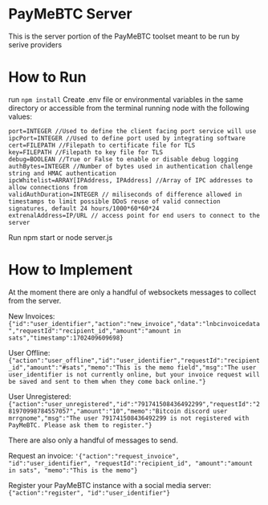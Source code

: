 # PayMeBTC Server
This is the server portion of the PayMeBTC toolset meant to be run by serive providers

# How to Run 
run `npm install`
Create .env file or environmental variables in the same directory or accessible from the terminal running node with the following values:

```
port=INTEGER //Used to define the client facing port service will use
ipcPort=INTEGER //Used to define port used by integrating software
cert=FILEPATH //Filepath to certificate file for TLS
key=FILEPATH //Filepath to key file for TLS
debug=BOOLEAN //True or False to enable or disable debug logging
authBytes=INTEGER //Number of bytes used in authentication challenge string and HMAC authentication
ipcWhitelist=ARRAY[IPAddress, IPAddress] //Array of IPC addresses to allow connections from
validAuthDuration=INTEGER // miliseconds of difference allowed in timestamps to limit possible DDoS reuse of valid connection signatures, default 24 hours/1000*60*60*24
extrenalAddress=IP/URL // access point for end users to connect to the server
```
Run npm start or node server.js

# How to Implement
At the moment there are only a handful of websockets messages to collect from the server.

New Invoices:
```{"id":"user_identifier","action":"new_invoice","data":"lnbcinvoicedata","requestId":"recipient_id","amount":"amount in sats","timestamp":1702409609698}```

User Offline:
```{"action":"user_offline","id":"user_identifier","requestId":"recipient_id","amount":"#sats","memo":"This is the memo field","msg":"The user user_identifier is not currently online, but your invoice request will be saved and sent to them when they come back online."}```

User Unregistered:
```{"action":"user_unregistered","id":"791741508436492299","requestId":"281970998784557057","amount":"10","memo":"Bitcoin discord user mrrgnome","msg":"The user 791741508436492299 is not registered with PayMeBTC. Please ask them to register."}```

There are also only a handful of messages to send.

Request an invoice:
```'{"action":"request_invoice", "id":"user_identifier", "requestId":"recipient_id", "amount":"amount in sats", "memo":"This is the memo"}```

Register your PayMeBTC instance with a social media server:
```{"action":"register", "id":"user_identifier"}```


